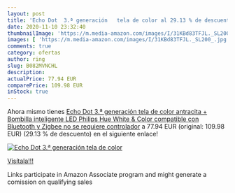 ```yaml
---
layout: post
title: 'Echo Dot  3.ª generación   tela de color al 29.13 % de descuento'
date: 2020-11-10 23:32:40
thumbnailImage: 'https://m.media-amazon.com/images/I/31KBd83TFJL._SL200_.jpg'
images: [ 'https://m.media-amazon.com/images/I/31KBd83TFJL._SL200_.jpg' ]
comments: true
category: ofertas
author: ring
slug: B082MVNCHL
description:
actualPrice: 77.94 EUR
comparePrice: 109.98 EUR
inStock: true
---
```


Ahora mismo tienes [Echo Dot  3.ª generación   tela de color antracita + Bombilla inteligente LED Philips Hue White & Color  compatible con Bluetooth y Zigbee  no se requiere controlador](https://www.amazon.es/dp/B082MVNCHL/?tag=tolees-21) a 77.94 EUR (original: 109.98 EUR) (29.13 %  de descuento) en el siguiente enlace!

[![Echo Dot  3.ª generación   tela de color](https://m.media-amazon.com/images/I/31KBd83TFJL._SL200_.jpg)](https://www.amazon.es/dp/B082MVNCHL/?tag=tolees-21)

[Visítala!!!](https://www.amazon.es/dp/B082MVNCHL/?tag=tolees-21)

Links participate in Amazon Associate program and might generate a comission on qualifying sales
